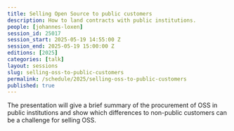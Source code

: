 ```yaml
---
title: Selling Open Source to public customers
description: How to land contracts with public institutions.
people: [johannes-loxen]
session_id: 25017
session_start: 2025-05-19 14:55:00 Z
session_end: 2025-05-19 15:00:00 Z
editions: [2025]
categories: [talk]
layout: sessions
slug: selling-oss-to-public-customers
permalink: /schedule/2025/selling-oss-to-public-customers
published: true
---
```


The presentation will give a brief summary of the procurement of OSS in public institutions and show which 
differences to non-public customers can be a challenge for selling OSS.
